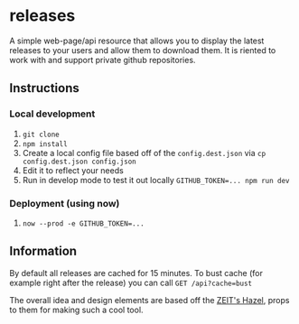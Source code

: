# releases

A simple web-page/api resource that allows you to display the latest releases to your users and allow them to download them.
It is riented to work with and support private github repositories.

## Instructions

### Local development

1. `git clone`
2. `npm install`
3. Create a local config file based off of the `config.dest.json` via `cp config.dest.json config.json`
4. Edit it to reflect your needs
5. Run in develop mode to test it out locally `GITHUB_TOKEN=... npm run dev`

### Deployment (using now)

1. `now --prod -e GITHUB_TOKEN=...`

## Information

By default all releases are cached for 15 minutes. To bust cache (for example right after the release) you can call `GET /api?cache=bust`

The overall idea and design elements are based off the [ZEIT's Hazel](https://github.com/zeit/hazel/), props to them for making such a cool tool.

